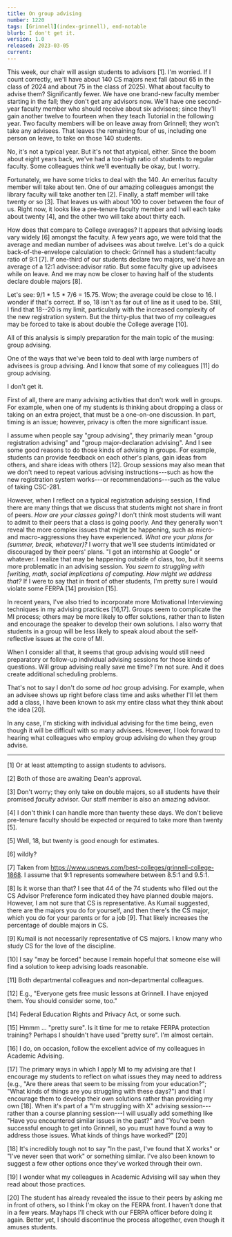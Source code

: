 ```yaml
---
title: On group advising
number: 1220
tags: [Grinnell](index-grinnell), end-notable
blurb: I don't get it.
version: 1.0
released: 2023-03-05
current: 
---
```

This week, our chair will assign students to advisors [1]. I'm worried. If I count correctly, we'll have about 140 CS majors next fall (about 65 in the class of 2024 and about 75 in the class of 2025). What about faculty to advise them? Significantly fewer. We have one brand-new faculty member starting in the fall; they don't get any advisors now. We'll have one second-year faculty member who should receive about six advisees; since they'll gain another twelve to fourteen when they teach Tutorial in the following year. Two faculty members will be on leave away from Grinnell; they won't take any advisees. That leaves the remaining four of us, including one person on leave, to take on those 140 students.

No, it's not a typical year. But it's not that atypical, either. Since the boom about eight years back, we've had a too-high ratio of students to regular faculty. Some colleagues think we'll eventually be okay, but I worry.

Fortunately, we have some tricks to deal with the 140. An emeritus faculty member will take about ten. One of our amazing colleagues amongst the library faculty will take another ten [2]. Finally, a staff member will take twenty or so [3]. That leaves us with about 100 to cover between the four of us. Right now, it looks like a pre-tenure faculty member and I will each take about twenty [4], and the other two will take about thirty each.

How does that compare to College averages? It appears that advising loads vary widely [6] amongst the faculty. A few years ago, we were told that the average and median number of advisees was about twelve. Let's do a quick back-of-the-envelope calculation to check: Grinnell has a student:faculty ratio of 9:1 [7]. If one-third of our students declare two majors, we'd have an average of a 12:1 advisee:advisor ratio. But some faculty give up advisees while on leave. And we may now be closer to having half of the students declare double majors [8].

Let's see: 9/1 * 1.5 * 7/6 = 15.75. Wow; the average could be close to 16. I wonder if that's correct. If so, 18 isn't as far out of line as it used to be. Still, I find that 18--20 is my limit, particularly with the increased complexity of the new registration system. But the thirty-plus that two of my colleagues may be forced to take is about double the College average [10].

All of this analysis is simply preparation for the main topic of the musing: group advising.

One of the ways that we've been told to deal with large numbers of advisees is group advising. And I know that some of my colleagues [11] do group advising.

I don't get it.

First of all, there are many advising activities that don't work well in groups. For example, when one of my students is thinking about dropping a class or taking on an extra project, that must be a one-on-one discussion. In part, timing is an issue; however, privacy is often the more significant issue.

I assume when people say "group advising", they primarily mean "group registration advising" and "group major-declaration advising". And I see some good reasons to do those kinds of advising in groups. For example, students can provide feedback on each other's plans, gain ideas from others, and share ideas with others [12]. Group sessions may also mean that we don't need to repeat various advising instructions---such as how the new registration system works---or recommendations---such as the value of taking CSC-281.

However, when I reflect on a typical registration advising session, I find there are many things that we discuss that students might not share in front of peers. _How are your classes going?_ I don't think most students will want to admit to their peers that a class is going poorly. And they generally won't reveal the more complex issues that might be happening, such as micro- and macro-aggressions they have experienced. _What are your plans for (summer, break, whatever)?_ I worry that we'll see students intimidated or discouraged by their peers' plans. "I got an internship at Google" or whatever. I realize that may be happening outside of class, too, but it seems more problematic in an advising session. _You seem to struggling with [writing, math, social implications of computing. How might we address that?_ If I were to say that in front of other students, I'm pretty sure I would violate some FERPA [14] provision [15].

In recent years, I've also tried to incorporate more Motivational Interviewing techniques in my advising practices [16,17]. Groups seem to complicate the MI process; others may be more likely to offer solutions, rather than to listen and encourage the speaker to develop their own solutions. I also worry that students in a group will be less likely to speak aloud about the self-reflective issues at the core of MI.

When I consider all that, it seems that group advising would still need preparatory or follow-up individual advising sessions for those kinds of questions. Will group advising really save me time? I'm not sure. And it does create additional scheduling problems.

That's not to say I don't do some _ad hoc_ group advising. For example, when an advisee shows up right before class time and asks whether I'll let them add a class, I have been known to ask my entire class what they think about the idea [20].

In any case, I'm sticking with individual advising for the time being, even though it will be difficult with so many advisees. However, I look forward to hearing what colleagues who employ group advising do when they group advise.

---

[1] Or at least attempting to assign students to advisors.

[2] Both of those are awaiting Dean's approval.

[3] Don't worry; they only take on double majors, so all students have their promised _faculty_ advisor. Our staff member is also an amazing advisor.

[4] I don't think I can handle more than twenty these days. We don't believe pre-tenure faculty should be expected or required to take more than twenty [5].

[5] Well, 18, but twenty is good enough for estimates.

[6] wildly?

[7] Taken from <https://www.usnews.com/best-colleges/grinnell-college-1868>. I assume that 9:1 represents somewhere between 8.5:1 and 9.5:1.

[8] Is it worse than that? I see that 44 of the 74 students who filled out the CS Advisor Preference form indicated they have planned double majors. However, I am not sure that CS is representative. As Kumail suggested, there are the majors you do for yourself, and then there's the CS major, which you do for your parents or for a job [9]. That likely increases the percentage of double majors in CS.

[9] Kumail is not necessarily representative of CS majors. I know many who study CS for the love of the discipline.

[10] I say "may be forced" because I remain hopeful that someone else will find a solution to keep advising loads reasonable.

[11] Both departmental colleagues and non-departmental colleagues.

[12] E.g., "Everyone gets free music lessons at Grinnell. I have enjoyed them. You should consider some, too."

[14] Federal Education Rights and Privacy Act, or some such.

[15] Hmmm ... "pretty sure". Is it time for me to retake FERPA protection training? Perhaps I shouldn't have used "pretty sure". I'm almost certain.

[16] I do, on occasion, follow the excellent advice of my colleagues in Academic Advising.

[17] The primary ways in which I apply MI to my advising are that I encourage my students to reflect on what issues they may need to address (e.g., "Are there areas that seem to be missing from your education?"; "What kinds of things are you struggling with these days?") and that I encourage them to develop their own solutions rather than providing my own [18]. When it's part of a "I'm struggling with X" advising session---rather than a course planning session---I will usually add something like "Have you encountered similar issues in the past?" and "You've been successful enough to get into Grinnell, so you must have found a way to address those issues. What kinds of things have worked?" [20]

[18] It's incredibly tough not to say "In the past, I've found that X works" or "I've never seen that work" or something similar. I've also been known to suggest a few other options once they've worked through their own.

[19] I wonder what my colleagues in Academic Advising will say when they read about those practices.  

[20] The student has already revealed the issue to their peers by asking me in front of others, so I think I'm okay on the FERPA front. I haven't done that in a few years. Mayhaps I'll check with our FERPA officer before doing it again. Better yet, I should discontinue the process altogether, even though it amuses students.

